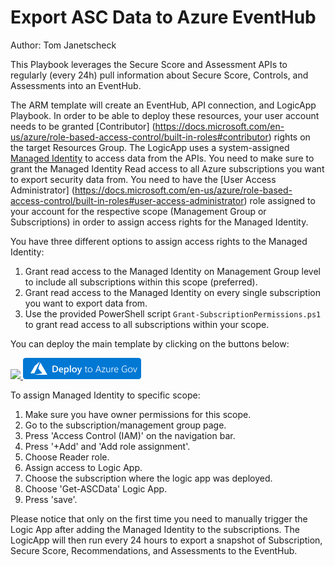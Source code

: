 # Export ASC Data to Azure EventHub
Author: Tom Janetscheck

This Playbook leverages the Secure Score and Assessment APIs to regularly (every 24h) pull information about Secure Score, Controls, and Assessments into an EventHub.

The ARM template will create an EventHub, API connection, and LogicApp Playbook. In order to be able to deploy these resources, your user account needs to be granted [Contributor] (https://docs.microsoft.com/en-us/azure/role-based-access-control/built-in-roles#contributor) rights on the target Resources Group. The LogicApp uses a system-assigned [Managed Identity](https://docs.microsoft.com/en-us/azure/active-directory/managed-identities-azure-resources/overview) to access data from the APIs. You need to make sure to grant the Managed Identity Read access to all Azure subscriptions you want to export security data from. You need to have the [User Access Administrator] (https://docs.microsoft.com/en-us/azure/role-based-access-control/built-in-roles#user-access-administrator) role assigned to your account for the respective scope (Management Group or Subscriptions) in order to assign access rights for the Managed Identity.

You have three different options to assign access rights to the Managed Identity:

1. Grant read access to the Managed Identity on Management Group level to include all subscriptions within this scope (preferred).
2. Grant read access to the Managed Identity on every single subscription you want to export data from.
3. Use the provided PowerShell script `Grant-SubscriptionPermissions.ps1` to grant read access to all subscriptions within your scope.

You can deploy the main template by clicking on the buttons below:

<a href="https://portal.azure.com/#create/Microsoft.Template/uri/https%3A%2F%2Fraw.githubusercontent.com%2FAzure%2FAzure-Security-Center%2Fmaster%2FWorkflow%2520automation%2FExport-ASCDataToEventHub%2Fazuredeploy.json" target="_blank">
    <img src="https://aka.ms/deploytoazurebutton"/>
</a>
<a href="https://portal.azure.us/#create/Microsoft.Template/uri/https%3A%2F%2Fraw.githubusercontent.com%2FAzure%2FAzure-Security-Center%2Fmaster%2FWorkflow%2520automation%2FExport-ASCDataToEventHub%2Fazuredeploy.json" target="_blank">
<img src="https://raw.githubusercontent.com/Azure/azure-quickstart-templates/master/1-CONTRIBUTION-GUIDE/images/deploytoazuregov.png"/>
</a> 

To assign Managed Identity to specific scope:
1. Make sure you have owner permissions for this scope.
2. Go to the subscription/management group page.
3. Press 'Access Control (IAM)' on the navigation bar.
4. Press '+Add' and 'Add role assignment'.
5. Choose Reader role.
6. Assign access to Logic App.
7. Choose the subscription where the logic app was deployed.
8. Choose 'Get-ASCData' Logic App.
9. Press 'save'.

Please notice that only on the first time you need to manually trigger the Logic App after adding the Managed Identity to the subscriptions. The LogicApp will then run every 24 hours to export a snapshot of Subscription, Secure Score, Recommendations, and Assessments to the EventHub.
